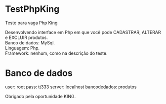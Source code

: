 # TestPhpKing
Teste para vaga Php King

Desenvolvendo interface em Php em que você pode CADASTRAR, ALTERAR e EXCLUIR produtos.<br>
Banco de dados: MySql.<br>
Linguagem: Php.<br>
Framework: nenhum, como na descrição do teste.

# Banco de dados
user: root
pass: tt333
server: localhost
bancodedados: produtos

Obrigado pela oportunidade KING.
